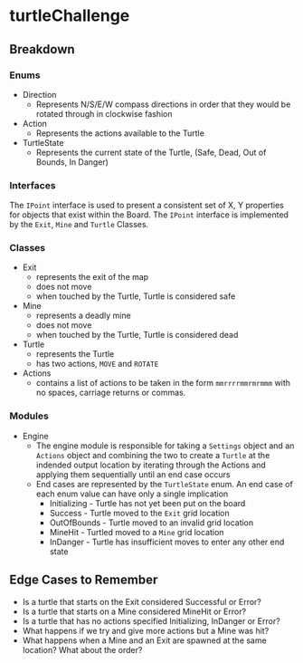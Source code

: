 # turtleChallenge

## Breakdown

### Enums

* Direction
  * Represents N/S/E/W compass directions in order that they would be rotated through in clockwise fashion
* Action
  * Represents the actions available to the Turtle
* TurtleState
  * Represents the current state of the Turtle, (Safe, Dead, Out of Bounds, In Danger)

### Interfaces

The `IPoint` interface is used to present a consistent set of X, Y properties for objects that exist within the Board. The `IPoint` interface is implemented by the `Exit`, `Mine` and `Turtle` Classes.

### Classes

* Exit
  * represents the exit of the map
  * does not move
  * when touched by the Turtle, Turtle is considered safe
* Mine
  * represents a deadly mine
  * does not move
  * when touched by the Turtle, Turtle is considered dead
* Turtle
  * represents the Turtle
  * has two actions, `MOVE` and `ROTATE`
* Actions
  * contains a list of actions to be taken in the form `mmrrrrmmrmrmmm` with no spaces, carriage returns or commas.

### Modules

* Engine
  * The engine module is responsible for taking a `Settings` object and an `Actions` object and combining the two to create a `Turtle` at the indended output location by iterating through the Actions and applying them sequentially until an end case occurs
  * End cases are represented by the `TurtleState` enum. An end case of each enum value can have only a single implication
    * Initializing - Turtle has not yet been put on the board
    * Success - Turtle moved to the `Exit` grid location
    * OutOfBounds - Turtle moved to an invalid grid location
    * MineHit - Turtled moved to a `Mine` grid location
    * InDanger - Turtle has insufficient moves to enter any other end state

## Edge Cases to Remember

* Is a turtle that starts on the Exit considered Successful or Error?
* Is a turtle that starts on a Mine considered MineHit or Error?
* Is a turtle that has no actions specified Initializing, InDanger or Error?
* What happens if we try and give more actions but a Mine was hit?
* What happens when a Mine and an Exit are spawned at the same location? What about the order?